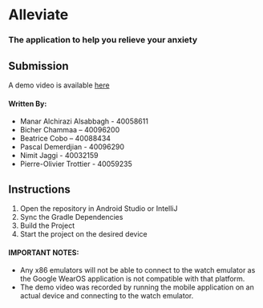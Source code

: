 # Alleviate
### The application to help you relieve your anxiety

## Submission

A demo video is available [here](/demo.mp4?raw=true)

#### Written By:

- Manar Alchirazi Alsabbagh - 40058611
- Bicher Chammaa – 40096200
- Beatrice Cobo – 40088434
- Pascal Demerdjian - 40096290
- Nimit Jaggi - 40032159 
- Pierre-Olivier Trottier - 40059235

## Instructions

1) Open the repository in Android Studio or IntelliJ
2) Sync the Gradle Dependencies
3) Build the Project
4) Start the project on the desired device

#### IMPORTANT NOTES:

- Any x86 emulators will not be able to connect to the watch emulator as the Google WearOS application is not compatible with that platform. 
- The demo video was recorded by running the mobile application on an actual device and connecting to the watch emulator.
